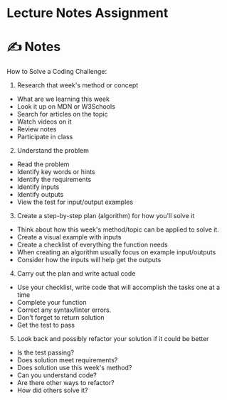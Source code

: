 # Lecture Notes Assignment

# ✍️ Notes

How to Solve a Coding Challenge:

1. Research that week's method or concept
- What are we learning this week
- Look it up on MDN or W3Schools
- Search for articles on the topic
- Watch videos on it
- Review notes
- Participate in class
2. Understand the problem
- Read the problem
- Identify key words or hints
- Identify the requirements
- Identify inputs
- Identify outputs
- View the test for input/output examples
3. Create a step-by-step plan (algorithm) for how you'll solve it
- Think about how this week's method/topic can be applied to solve it.
- Create a visual example with inputs
- Create a checklist of everything the function needs
- When creating an algorithm usually focus on example input/outputs
- Consider how the inputs will help get the outputs
4. Carry out the plan and write actual code
- Use your checklist, write code that will accomplish the tasks one at a time
- Complete your function
- Correct any syntax/linter errors.
- Don't forget to return solution
- Get the test to pass
5. Look back and possibly refactor your solution if it could be better
- Is the test passing?
- Does solution meet requirements?
- Does solution use this week's method?
- Can you understand code? 
- Are there other ways to refactor?
- How did others solve it?
